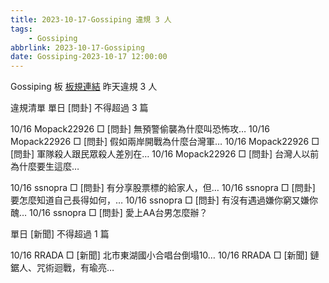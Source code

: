 ```yaml
---
title: 2023-10-17-Gossiping 違規 3 人
tags:
    - Gossiping
abbrlink: 2023-10-17-Gossiping
date: Gossiping-2023-10-17 12:00:00
---
```

Gossiping 板 [板規連結](https://www.ptt.cc/bbs/Gossiping/M.1637425085.A.07D.html)
昨天違規 3 人
<!-- more -->

違規清單
單日 [問卦] 不得超過 3 篇

10/16 Mopack22926 □ [問卦] 無預警偷襲為什麼叫恐怖攻…
10/16 Mopack22926 □ [問卦] 假如兩岸開戰為什麼台灣軍…
10/16 Mopack22926 □ [問卦] 軍隊殺人跟民眾殺人差別在…
10/16 Mopack22926 □ [問卦] 台灣人以前為什麼要生這麼…

10/16 ssnopra □ [問卦] 有分享股票標的給家人，但…
10/16 ssnopra □ [問卦] 要怎麼知道自己長得如何，…
10/16 ssnopra □ [問卦] 有沒有遇過嫌你窮又嫌你醜…
10/16 ssnopra □ [問卦] 愛上AA台男怎麼辦？

單日 [新聞] 不得超過 1 篇

10/16 RRADA □ [新聞] 北市東湖國小合唱台倒塌10…
10/16 RRADA □ [新聞] 鏈鋸人、咒術迴戰，有瑜亮…